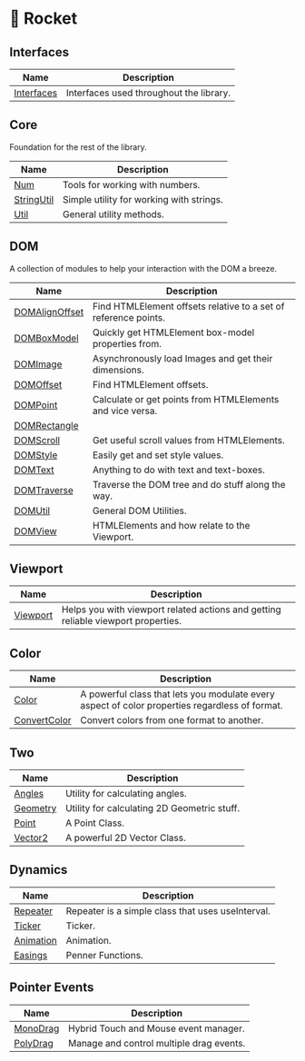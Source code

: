 # 🚀 Rocket

## Interfaces

| Name | Description |
| --- | --- |
| [Interfaces](./interfaces.md) | Interfaces used throughout the library. |

## Core

Foundation for the rest of the library.

| Name | Description |
| --- | --- |
| [Num](./core/num.md) | Tools for working with numbers. |
| [StringUtil](./core/string-util.md) | Simple utility for working with strings. |
| [Util](./core/util.md) | General utility methods. |

## DOM

A collection of modules to help your interaction with the DOM a breeze.

| Name | Description |
| --- | --- |
| [DOMAlignOffset](./dom/dom-align-offset.md) | Find HTMLElement offsets relative to a set of reference points. |
| [DOMBoxModel](./dom/dom-box-model.md) | Quickly get HTMLElement box-model properties from. |
| [DOMImage](./dom/dom-image.md) | Asynchronously load Images and get their dimensions. |
| [DOMOffset](./dom/dom-offset.md) | Find HTMLElement offsets. |
| [DOMPoint](./dom/dom-point.md) | Calculate or get points from HTMLElements and vice versa. |
| [DOMRectangle](./dom/dom-rectangle.md) | |
| [DOMScroll](./dom/dom-scroll.md) | Get useful scroll values from HTMLElements. |
| [DOMStyle](./dom/dom-style.md) | Easily get and set style values. |
| [DOMText](./dom/dom-text.md) | Anything to do with text and text-boxes. |
| [DOMTraverse](./dom/dom-traverse.md) | Traverse the DOM tree and do stuff along the way. |
| [DOMUtil](./dom/dom-util.md) | General DOM Utilities. |
| [DOMView](./dom/dom-view.md) | HTMLElements and how relate to the Viewport. |

## Viewport

| Name | Description |
| --- | --- |
| [Viewport](./viewport.md) | Helps you with viewport related actions and getting reliable viewport properties. |

## Color

| Name | Description |
| --- | --- |
| [Color](./color.md) | A powerful class that lets you modulate every aspect of color properties regardless of format. |
| [ConvertColor](./convert-color.md) | Convert colors from one format to another. |

## Two

| Name | Description |
| --- | --- |
| [Angles](./angles.md) | Utility for calculating angles. |
| [Geometry](./geometry.md) | Utility for calculating 2D Geometric stuff. |
| [Point](./point.md) | A Point Class. |
| [Vector2](./vector-2.md) | A powerful 2D Vector Class. |

## Dynamics

| Name | Description |
| --- | --- |
| [Repeater](./repeater.md) | Repeater is a simple class that uses useInterval. |
| [Ticker](./ticker.md) | Ticker. |
| [Animation](./animation.md) | Animation. |
| [Easings](./easings.md) | Penner Functions. |

## Pointer Events

| Name | Description |
| --- | --- |
| [MonoDrag](./mono-drag.md) | Hybrid Touch and Mouse event manager. |
| [PolyDrag](./poly-drag.md) | Manage and control multiple drag events. |

